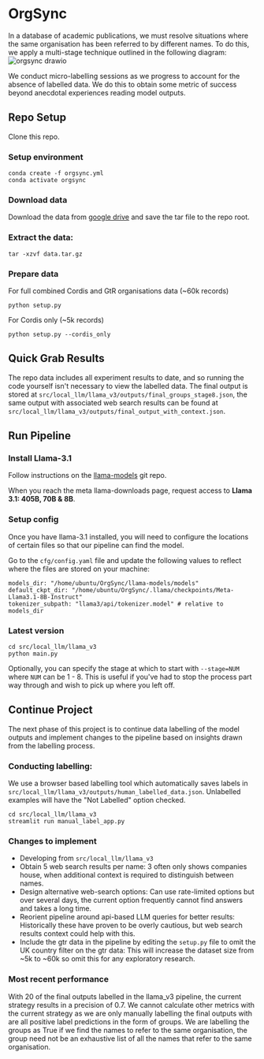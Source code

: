 # OrgSync

In a database of academic publications, we must resolve situations where the same organisation has been referred to by different names. To do this, we apply a multi-stage technique outlined in the following diagram:
![orgsync drawio](https://github.com/user-attachments/assets/e25ea5e3-9249-42d4-b3f8-b5c28b9a60a2)

We conduct micro-labelling sessions as we progress to account for the absence of labelled data. We do this to obtain some metric of success beyond anecdotal experiences reading model outputs.

## Repo Setup 

Clone this repo.

### Setup environment

```
conda create -f orgsync.yml   
conda activate orgsync
```

### Download data

Download the data from [google drive](https://drive.google.com/file/d/19sb1UXM6v9p0s617t5LD9rOfjLMYbqpM/view?usp=drive_link) and save the tar file to the repo root.

### Extract the data:

```
tar -xzvf data.tar.gz
```

### Prepare data
For full combined Cordis and GtR organisations data (~60k records)
```
python setup.py
```

For Cordis only (~5k records)
```
python setup.py --cordis_only
```

## Quick Grab Results

The repo data includes all experiment results to date, and so running the code yourself isn't necessary to view the labelled data. The final output is stored at `src/local_llm/llama_v3/outputs/final_groups_stage8.json`, the same output with associated web search results can be found at `src/local_llm/llama_v3/outputs/final_output_with_context.json`.

## Run Pipeline

### Install Llama-3.1

Follow instructions on the [llama-models](https://github.com/meta-llama/llama-models/tree/main) git repo.

When you reach the meta llama-downloads page, request access to **Llama 3.1: 405B, 70B & 8B**.

### Setup config

Once you have llama-3.1 installed, you will need to configure the locations of certain files so that our pipeline can find the model.

Go to the `cfg/config.yaml` file and update the following values to reflect where the files are stored on your machine:

```
models_dir: "/home/ubuntu/OrgSync/llama-models/models"   
default_ckpt_dir: "/home/ubuntu/OrgSync/.llama/checkpoints/Meta-Llama3.1-8B-Instruct"   
tokenizer_subpath: "llama3/api/tokenizer.model" # relative to models_dir
```

### Latest version

```
cd src/local_llm/llama_v3   
python main.py
```

Optionally, you can specify the stage at which to start with `--stage=NUM` where `NUM` can be 1 - 8. This is useful if you've had to stop the process part way through and wish to pick up where you left off.

## Continue Project

The next phase of this project is to continue data labelling of the model outputs and implement changes to the pipeline based on insights drawn from the labelling process.

### Conducting labelling:

We use a browser based labelling tool which automatically saves labels in `src/local_llm/llama_v3/outputs/human_labelled_data.json`. Unlabelled examples will have the "Not Labelled" option checked.

```
cd src/local_llm/llama_v3   
streamlit run manual_label_app.py
```

### Changes to implement

- Developing from `src/local_llm/llama_v3`
- Obtain 5 web search results per name: 3 often only shows companies house, when additional context is required to distinguish between names.
- Design alternative web-search options: Can use rate-limited options but over several days, the current option frequently cannot find answers and takes a long time.
- Reorient pipeline around api-based LLM queries for better results: Historically these have proven to be overly cautious, but web search results context could help with this.
- Include the gtr data in the pipeline by editing the `setup.py` file to omit the UK country filter on the gtr data: This will increase the dataset size from ~5k to ~60k so omit this for any exploratory research.

### Most recent performance

With 20 of the final outputs labelled in the llama_v3 pipeline, the current strategy results in a precision of 0.7. We cannot calculate other metrics with the current strategy as we are only manually labelling the final outputs with are all positive label predictions in the form of groups. We are labelling the groups as True if we find the names to refer to the same organisation, the group need not be an exhaustive list of all the names that refer to the same organisation.
